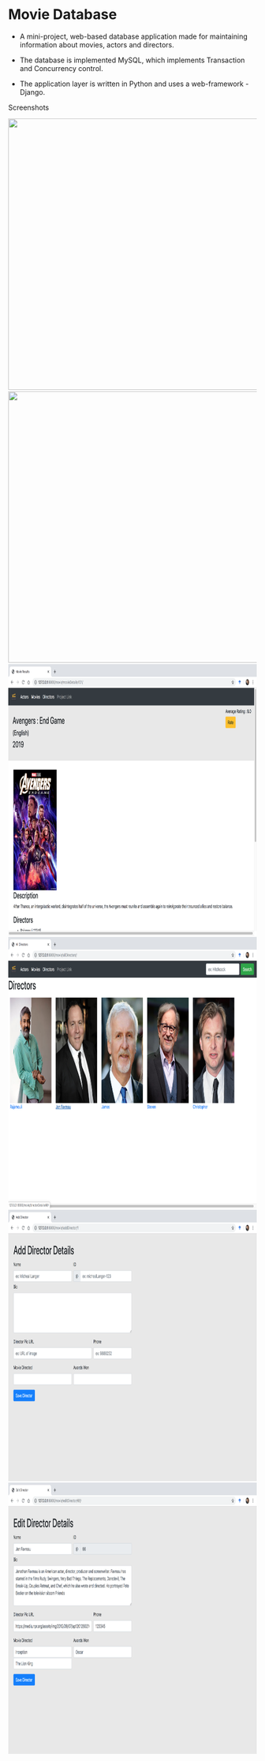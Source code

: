 # Movie Database


* A mini-project, web-based database application made for maintaining information about movies, actors and directors.

* The database is implemented MySQL, which implements Transaction and Concurrency control. 

* The application layer is written in Python and uses a web-framework - Django.


Screenshots


<img src="./screenshots/s5.png" width="800" height="550">
<img src="./screenshots/s11.png" width="800" height="550">
<img src="./screenshots/s9.png" width="800" height="550">
<img src="./screenshots/s3.png" width="800" height="550">
<img src="./screenshots/s2.png" width="800" height="550">
<img src="./screenshots/s7.png" width="800" height="550">
